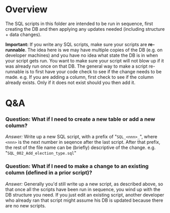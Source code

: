 # Overview
The SQL scripts in this folder are intended to be run in sequence, first creating the DB and then applying any updates needed (including structure + data changes).

**Important:** If you write any SQL scripts, make sure your scripts are **re-runnable**.  The idea here is we may have multiple copies of the DB (e.g. on developer machines) and you have no idea what state the DB is in when your script gets run.  You want to make sure your script will not blow up if it was already run once on that DB.  The general way to make a script re-runnable is to first have your code check to see if the change needs to be made.  e.g. If you are adding a column, first check to see if the column already exists. Only if it does not exist should you then add it. 

# Q&A
### Question: What if I need to create a new table or add a new column?
*Answer:* Write up a new SQL script, with a prefix of "`SQL_<nnn>_`", where `<nnn>` is the next number in seqence after the last script.  After that prefix, the rest of the file name can be (briefly) descriptive of the change.   e.g. "`SQL_002_Add_election_type.sql`"

### Question: What if I need to make a change to an existing column (defined in a prior script)?
*Answer:*  Generally you'd still write up a new script, as described above, so that once all the scripts have been run in sequence, you wind up with the DB structure you need.  If you just edit an existing script, another developer who already ran that script might assume his DB is updated because there are no new scripts.
